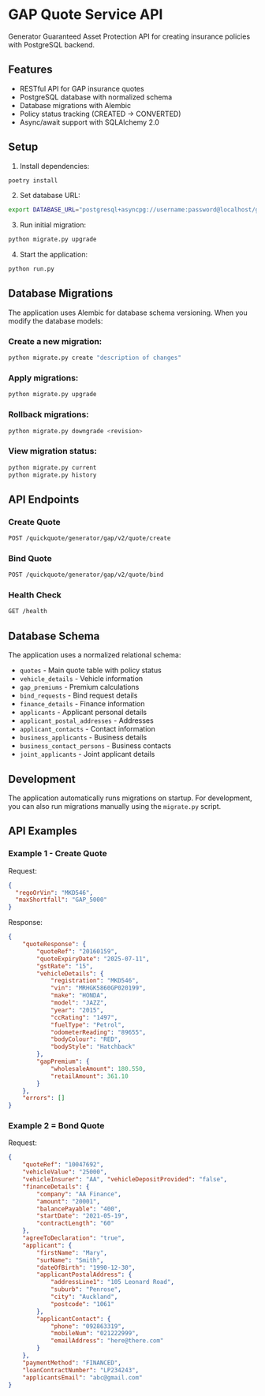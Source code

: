 # GAP Quote Service API

Generator Guaranteed Asset Protection API for creating insurance policies with PostgreSQL backend.

## Features

- RESTful API for GAP insurance quotes
- PostgreSQL database with normalized schema
- Database migrations with Alembic
- Policy status tracking (CREATED → CONVERTED)
- Async/await support with SQLAlchemy 2.0

## Setup

1. Install dependencies:
```bash
poetry install
```

2. Set database URL:
```bash
export DATABASE_URL="postgresql+asyncpg://username:password@localhost/gap_quotes"
```

3. Run initial migration:
```bash
python migrate.py upgrade
```

4. Start the application:
```bash
python run.py
```

## Database Migrations

The application uses Alembic for database schema versioning. When you modify the database models:

### Create a new migration:
```bash
python migrate.py create "description of changes"
```

### Apply migrations:
```bash
python migrate.py upgrade
```

### Rollback migrations:
```bash
python migrate.py downgrade <revision>
```

### View migration status:
```bash
python migrate.py current
python migrate.py history
```

## API Endpoints

### Create Quote
```bash
POST /quickquote/generator/gap/v2/quote/create
```

### Bind Quote
```bash
POST /quickquote/generator/gap/v2/quote/bind
```

### Health Check
```bash
GET /health
```

## Database Schema

The application uses a normalized relational schema:

- `quotes` - Main quote table with policy status
- `vehicle_details` - Vehicle information
- `gap_premiums` - Premium calculations
- `bind_requests` - Bind request details
- `finance_details` - Finance information
- `applicants` - Applicant personal details
- `applicant_postal_addresses` - Addresses
- `applicant_contacts` - Contact information
- `business_applicants` - Business details
- `business_contact_persons` - Business contacts
- `joint_applicants` - Joint applicant details

## Development

The application automatically runs migrations on startup. For development, you can also run migrations manually using the `migrate.py` script.

## API Examples

### Example 1 - Create Quote
Request:
```json
{
  "regoOrVin": "MKD546",
  "maxShortfall": "GAP_5000"
}
```
Response:
```json
{
    "quoteResponse": {
        "quoteRef": "20160159",
        "quoteExpiryDate": "2025-07-11",
        "gstRate": "15",
        "vehicleDetails": {
            "registration": "MKD546",
            "vin": "MRHGK5860GP020199",
            "make": "HONDA",
            "model": "JAZZ",
            "year": "2015",
            "ccRating": "1497",
            "fuelType": "Petrol",
            "odometerReading": "89655",
            "bodyColour": "RED",
            "bodyStyle": "Hatchback"
        },
        "gapPremium": {
            "wholesaleAmount": 180.550,
            "retailAmount": 361.10
        }
    },
    "errors": []
}
```
### Example 2 = Bond Quote
Request:
```json
{
    "quoteRef": "10047692",
    "vehicleValue": "25000",
    "vehicleInsurer": "AA", "vehicleDepositProvided": "false",
    "financeDetails": {
        "company": "AA Finance",
        "amount": "20001",
        "balancePayable": "400",
        "startDate": "2021-05-19",
        "contractLength": "60"
    },
    "agreeToDeclaration": "true",
    "applicant": {
        "firstName": "Mary",
        "surName": "Smith",
        "dateOfBirth": "1990-12-30",
        "applicantPostalAddress": {
            "addressLine1": "105 Leonard Road",
            "suburb": "Penrose",
            "city": "Auckland",
            "postcode": "1061"
        },
        "applicantContact": {
            "phone": "092863319",
            "mobileNum": "021222999",
            "emailAddress": "here@there.com"
        }
    },
    "paymentMethod": "FINANCED",
    "loanContractNumber": "LP234243",
    "applicantsEmail": "abc@gmail.com"
}
```